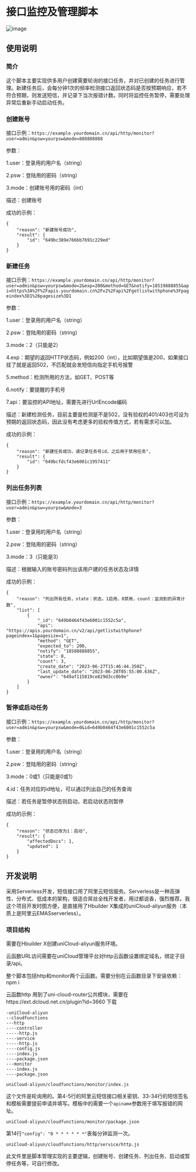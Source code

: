# 接口监控及管理脚本

![image](https://github.com/akirasen/api-monitor-serverless/assets/41799341/62b10af7-5f88-4c58-9ffc-a0c772570497)


## 使用说明
### 简介
这个脚本主要实现供多用户创建需要轮询的接口任务，并对已创建的任务进行管理。新建任务后，会每分钟1次的频率检测接口返回状态码是否按预期响应，若不符合预期，则发送短信，并记录下当次报错计数。同时将监控任务暂停，需要处理异常后重新手动启动任务。

### 创建账号
接口示例：`https://example.yourdomain.cn/api/http/monitor?user=admin&psw=yourpsw&mode=888888888`

参数：

1.user：登录用的用户名（string）

2.psw：登陆用的密码（string）

3.mode：创建账号用的密码（int）

描述：创建账号

成功的示例：
```
{
    "reason": "新建账号成功",
    "result": {
        "id": "649bc389e766bb7691c229ed"
    }
}
```
### 新建任务

接口示例：`https://example.yourdomain.cn/api/http/monitor?user=admin&psw=yourpsw&mode=2&exp=200&method=GET&notify=18519888855&api=https%3A%2F%2Fapis.yourdomain.cn%2Fv2%2Fapi%2Fgetlistwithphone%3Fpageindex%3D1%26pagesize%3D1`

参数：

1.user：登录用的用户名（string）

2.psw：登陆用的密码（string）

3.mode：2（只能是2）

4.exp：期望的返回HTTP状态码，例如200（int），比如期望值是200，如果接口挂了就是返回502，不匹配就会发短信向指定手机号报警

5.method：检测所用的方法，如GET、POST等

6.notify：要提醒的手机号

7.api：要监控的API地址，需要先进行UrlEncode编码

描述：新建检测任务，目前主要是检测是不是502，没有验权的401/403也可设为预期的返回状态码，因此没有考虑更多的验权传值方式，若有需求可以加。

成功的示例：
```
{
    "reason": "新建任务成功，请记录任务号id，之后用于禁用任务",
    "result": {
        "id": "649bcfdcf43e6001c1957411"
    }
}
```
### 列出任务列表
接口示例：`https://example.yourdomain.cn/api/http/monitor?user=admin&psw=yourpsw&mode=3`

参数：

1.user：登录用的用户名（string）

2.psw：登陆用的密码（string）

3.mode：3（只能是3）

描述：根据输入的账号密码列出该用户建的任务状态及详情

成功的示例：
```
{
    "reason": "列出所有任务，state：状态，1启用，0禁用，count：监测到的异常计数",
    "list": [
        {
            "_id": "649b0464f43e6001c1552c5a",
            "api": "https://apis.yourdomain.cn/v2/api/getlistwithphone?pageindex=1&pagesize=1",
            "method": "GET",
            "expected_to": 200,
            "notify": "18588888855",
            "state": 0,
            "count": 3,
            "create_date": "2023-06-27T15:46:44.350Z",
            "last_update_date": "2023-06-28T05:55:00.636Z",
            "owner": "649af115819ce829d3cc0b9e"
        }
    ]
}
```
### 暂停或启动任务 

接口示例：`https://example.yourdomain.cn/api/http/monitor?user=admin&psw=yourpsw&mode=0&id=649b0464f43e6001c1552c5a`

参数：

1.user：登录用的用户名（string）

2.psw：登陆用的密码（string）

3.mode：0或1（只能是0或1）

4.id：任务对应的id地址，可以通过列出自己的任务查询

描述：若任务是暂停状态则启动，若启动状态则暂停

成功的示例：
```
{
    "reason": "状态已改为1：启动",
    "result": {
        "affectedDocs": 1,
        "updated": 1
    }
}
```

## 开发说明

采用Serverless开发，短信接口用了阿里云短信服务。Serverless是一种高弹性、分布式、低成本的架构，很适合屌丝全栈开发者，用过都说香，强烈推荐。我这个项目开发时图方便，是直接用了Hbuilder X集成的uniCloud-aliyun服务（本质上是阿里云EMASserverless）。

### 项目结构

需要在Hbuilder X创建uniCloud-aliyun服务环境。

云函数URL访问需要在uniCloud管理平台对http云函数设置绑定域名，绑定子目录/api。

整个脚本包括http和monitor两个云函数。需要分别在云函数目录下安装依赖：npm i

云函数http 用到了uni-cloud-router公共模块，需要在https://ext.dcloud.net.cn/plugin?id=3660 下载
```
-uniCloud-aliyun
--cloudfunctions
---http
----controller
-----http.js
----service
-----http.js
----config.js
----index.js
----package.json
---monitor
----index.js
----package.json
```
`uniCloud-aliyun/cloudfunctions/monitor/index.js` 

这个文件是轮询用的。第4-5行的阿里云短信接口相关密钥、33-34行的短信签名和模板需要提前申请并填写。模板中的需要一个`apiname`参数用于填写报错的网址。

`uniCloud-aliyun/cloudfunctions/monitor/package.json` 

第14行`"config": "0 * * * * * *"`表每分钟监测一次。

`uniCloud-aliyun/cloudfunctions/http/service/http.js`

 此文件里是脚本管理实现的主要逻辑，创建账号、创建任务、列出任务、启动或暂停任务等，可自行修改。
